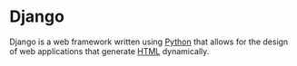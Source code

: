 # Django
Django is a web framework written using [Python](/wiki/Python) that allows for the design of web applications that generate [HTML](/wiki/HTML) dynamically.
